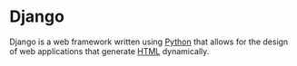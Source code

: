 # Django
Django is a web framework written using [Python](/wiki/Python) that allows for the design of web applications that generate [HTML](/wiki/HTML) dynamically.
